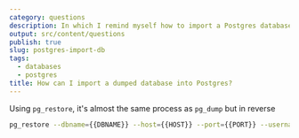 ```yaml
---
category: questions
description: In which I remind myself how to import a Postgres database
output: src/content/questions
publish: true
slug: postgres-import-db
tags:
  - databases
  - postgres
title: How can I import a dumped database into Postgres?
---
```

Using `pg_restore`, it's almost the same process as `pg_dump` but in reverse

```bash
pg_restore --dbname={{DBNAME}} --host={{HOST}} --port={{PORT}} --username={{USERNAME}} --password --jobs 2 {{NAME}}.dump
```
